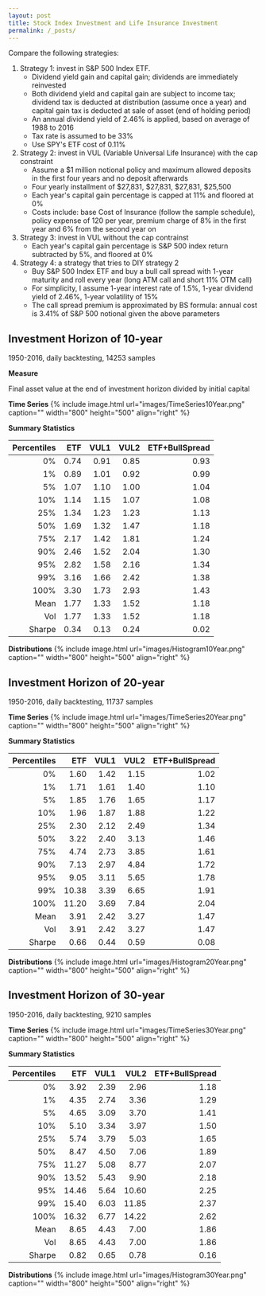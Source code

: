 ```yaml
---
layout: post
title: Stock Index Investment and Life Insurance Investment
permalink: /_posts/
---
```

Compare the following strategies: 

1. Strategy 1: invest in S&P 500 Index ETF. 
	* Dividend yield gain and capital gain; dividends are immediately reinvested
	* Both dividend yield and capital gain are subject to income tax; dividend tax is deducted at distribution (assume once a year) and capital gain tax is deducted at sale of asset (end of holding period)
	* An annual dividend yield of 2.46% is applied, based on average of 1988 to 2016
	* Tax rate is assumed to be 33%
	* Use SPY's ETF cost of 0.11%
2. Strategy 2: invest in VUL (Variable Universal Life Insurance) with the cap constraint
	* Assume a $1 million notional policy and maximum allowed deposits in the first four years and no deposit afterwards
	* Four yearly installment of $27,831, $27,831, $27,831, $25,500
	* Each year's capital gain percentage is capped at 11% and floored at 0%
	* Costs include: base Cost of Insurance (follow the sample schedule), policy expense of 120 per year, premium charge of 8% in the first year and 6% from the second year on 
3. Strategy 3: invest in VUL without the cap contrainst
	* Each year's capital gain percentage is S&P 500 index return subtracted by 5%, and floored at 0%
4. Strategy 4: a strategy that tries to DIY strategy 2 
	* Buy S&P 500 Index ETF and buy a bull call spread with 1-year maturity and roll every year (long ATM call and short 11% OTM call)
	* For simplicity, I assume 1-year interest rate of 1.5%, 1-year dividend yield of 2.46%, 1-year volatility of 15%
	* The call spread premium is approximated by BS formula: annual cost is 3.41% of S&P 500 notional given the above parameters

## Investment Horizon of 10-year
1950-2016, daily backtesting, 14253 samples 

**Measure**

Final asset value at the end of investment horizon divided by initial capital

**Time Series**
{% include image.html url="images/TimeSeries10Year.png" caption="" width="800" height="500" align="right" %}

**Summary Statistics**

| Percentiles |  ETF | VUL1 | VUL2 | ETF+BullSpread |
|------------:|-----:|-----:|-----:|---------------:|
|          0% | 0.74 | 0.91 | 0.85 |           0.93 |
|          1% | 0.89 | 1.01 | 0.92 |           0.99 |
|          5% | 1.07 | 1.10 | 1.00 |           1.04 |
|         10% | 1.14 | 1.15 | 1.07 |           1.08 |
|         25% | 1.34 | 1.23 | 1.23 |           1.13 |
|         50% | 1.69 | 1.32 | 1.47 |           1.18 |
|         75% | 2.17 | 1.42 | 1.81 |           1.24 |
|         90% | 2.46 | 1.52 | 2.04 |           1.30 |
|         95% | 2.82 | 1.58 | 2.16 |           1.34 |
|         99% | 3.16 | 1.66 | 2.42 |           1.38 |
|        100% | 3.30 | 1.73 | 2.93 |           1.43 |
|        Mean | 1.77 | 1.33 | 1.52 |           1.18 |
|         Vol | 1.77 | 1.33 | 1.52 |           1.18 |
|      Sharpe | 0.34 | 0.13 | 0.24 |           0.02 |

**Distributions**
{% include image.html url="images/Histogram10Year.png" caption="" width="800" height="500" align="right" %}

## Investment Horizon of 20-year
1950-2016, daily backtesting, 11737 samples 

**Time Series**
{% include image.html url="images/TimeSeries20Year.png" caption="" width="800" height="500" align="right" %}

**Summary Statistics**

| Percentiles |   ETF | VUL1 | VUL2 | ETF+BullSpread |
|------------:|------:|-----:|-----:|---------------:|
|          0% |  1.60 | 1.42 | 1.15 |           1.02 |
|          1% |  1.71 | 1.61 | 1.40 |           1.10 |
|          5% |  1.85 | 1.76 | 1.65 |           1.17 |
|         10% |  1.96 | 1.87 | 1.88 |           1.22 |
|         25% |  2.30 | 2.12 | 2.49 |           1.34 |
|         50% |  3.22 | 2.40 | 3.13 |           1.46 |
|         75% |  4.74 | 2.73 | 3.85 |           1.61 |
|         90% |  7.13 | 2.97 | 4.84 |           1.72 |
|         95% |  9.05 | 3.11 | 5.65 |           1.78 |
|         99% | 10.38 | 3.39 | 6.65 |           1.91 |
|        100% | 11.20 | 3.69 | 7.84 |           2.04 |
|        Mean |  3.91 | 2.42 | 3.27 |           1.47 |
|         Vol |  3.91 | 2.42 | 3.27 |           1.47 |
|      Sharpe |  0.66 | 0.44 | 0.59 |           0.08 |

**Distributions**
{% include image.html url="images/Histogram20Year.png" caption="" width="800" height="500" align="right" %}


## Investment Horizon of 30-year
1950-2016, daily backtesting, 9210 samples 

**Time Series**
{% include image.html url="images/TimeSeries30Year.png" caption="" width="800" height="500" align="right" %}

**Summary Statistics**

| Percentiles |   ETF | VUL1 |  VUL2 | ETF+BullSpread |
|------------:|------:|-----:|------:|---------------:|
|          0% |  3.92 | 2.39 |  2.96 |           1.18 |
|          1% |  4.35 | 2.74 |  3.36 |           1.29 |
|          5% |  4.65 | 3.09 |  3.70 |           1.41 |
|         10% |  5.10 | 3.34 |  3.97 |           1.50 |
|         25% |  5.74 | 3.79 |  5.03 |           1.65 |
|         50% |  8.47 | 4.50 |  7.06 |           1.89 |
|         75% | 11.27 | 5.08 |  8.77 |           2.07 |
|         90% | 13.52 | 5.43 |  9.90 |           2.18 |
|         95% | 14.46 | 5.64 | 10.60 |           2.25 |
|         99% | 15.40 | 6.03 | 11.85 |           2.37 |
|        100% | 16.32 | 6.77 | 14.22 |           2.62 |
|        Mean |  8.65 | 4.43 |  7.00 |           1.86 |
|         Vol |  8.65 | 4.43 |  7.00 |           1.86 |
|      Sharpe |  0.82 | 0.65 |  0.78 |           0.16 |

**Distributions**
{% include image.html url="images/Histogram30Year.png" caption="" width="800" height="500" align="right" %}
